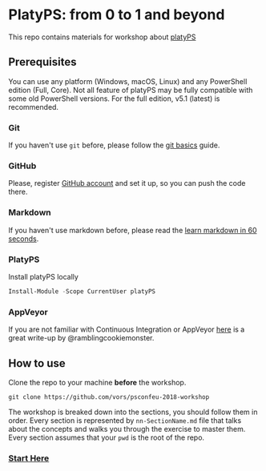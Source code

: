 # PlatyPS: from 0 to 1 and beyond

This repo contains materials for workshop about [platyPS](https://github.com/PowerShell/platyPS)

## Prerequisites

You can use any platform (Windows, macOS, Linux) and any PowerShell edition (Full, Core).
Not all feature of platyPS may be fully compatible with some old PowerShell versions.
For the full edition, v5.1 (latest) is recommended.

### Git

If you haven't use `git` before, please follow the [git basics](https://github.com/PowerShell/PowerShell/blob/48be62537933cf3ca3c9866f3acfa931acac2587/docs/git/basics.md) guide.

### GitHub

Please, register [GitHub account]( https://github.com/join) and set it up,
so you can push the code there.

### Markdown

If you haven't use markdown before, please read the [learn markdown in 60 seconds](http://commonmark.org/help/).


### PlatyPS

Install platyPS locally

```powershell
Install-Module -Scope CurrentUser platyPS
```

### AppVeyor

If you are not familiar with Continuous Integration or AppVeyor [here](http://ramblingcookiemonster.github.io/GitHub-Pester-AppVeyor/) is a great write-up by @ramblingcookiemonster.

## How to use

Clone the repo to your machine **before** the workshop.

```
git clone https://github.com/vors/psconfeu-2018-workshop
```

The workshop is breaked down into the sections, you should follow them in order.
Every section is represented by `nn-SectionName.md` file that talks about the concepts and
walks you through the exercise to master them.
Every section assumes that your `pwd` is the root of the repo.

### [Start Here](01-Bootstrap.md)
